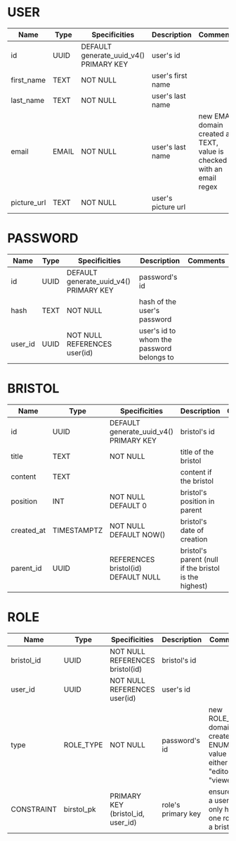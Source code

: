 # USER

| Name        | Type  | Specificities                          | Description        | Comments                                                               |
| ----------- | ----- | -------------------------------------- | ------------------ | ---------------------------------------------------------------------- |
| id          | UUID  | DEFAULT generate_uuid_v4() PRIMARY KEY | user's id          |                                                                        |
| first_name  | TEXT  | NOT NULL                               | user's first name  |                                                                        |
| last_name   | TEXT  | NOT NULL                               | user's last name   |                                                                        |
| email       | EMAIL | NOT NULL                               | user's last name   | new EMAIL domain created as TEXT, value is checked with an email regex |
| picture_url | TEXT  | NOT NULL                               | user's picture url |                                                                        |

# PASSWORD

| Name    | Type | Specificities                          | Description                               | Comments |
| ------- | ---- | -------------------------------------- | ----------------------------------------- | -------- |
| id      | UUID | DEFAULT generate_uuid_v4() PRIMARY KEY | password's id                             |          |
| hash    | TEXT | NOT NULL                               | hash of the user's password               |          |
| user_id | UUID | NOT NULL REFERENCES user(id)           | user's id to whom the password belongs to |          |

# BRISTOL

| Name       | Type        | Specificities                          | Description                                           | Comments |
| ---------- | ----------- | -------------------------------------- | ----------------------------------------------------- | -------- |
| id         | UUID        | DEFAULT generate_uuid_v4() PRIMARY KEY | bristol's id                                          |          |
| title      | TEXT        | NOT NULL                               | title of the bristol                                  |          |
| content    | TEXT        |                                        | content if the bristol                                |          |
| position   | INT         | NOT NULL DEFAULT 0                     | bristol's position in parent                          |          |
| created_at | TIMESTAMPTZ | NOT NULL DEFAULT NOW()                 | bristol's date of creation                            |          |
| parent_id  | UUID        | REFERENCES bristol(id) DEFAULT NULL    | bristol's parent (null if the bristol is the highest) |          |

# ROLE

| Name       | Type       | Specificities                     | Description        | Comments                                                                   |
| ---------- | ---------- | --------------------------------- | ------------------ | -------------------------------------------------------------------------- |
| bristol_id | UUID       | NOT NULL REFERENCES bristol(id)   | bristol's id       |                                                                            |
| user_id    | UUID       | NOT NULL REFERENCES user(id)      | user's id          |                                                                            |
| type       | ROLE_TYPE  | NOT NULL                          | password's id      | new ROLE_TYPE domain created as ENUM, value is either "editor" or "viewer" |
| CONSTRAINT | birstol_pk | PRIMARY KEY (bristol_id, user_id) | role's primary key | ensure that a user can only have one role for a bristol                    |
